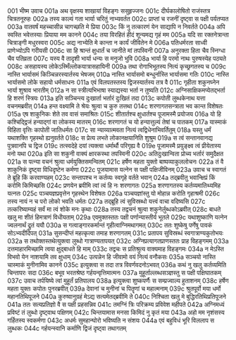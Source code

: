 001  भीष्म उवाच
001a अथ वृक्षस्य शाखायां विहङ्गः ससुहृज्जनः
001c दीर्घकालोषितो राजंस्तत्र चित्रतनूरुहः
002a तस्य काल्यं गता भार्या चरितुं नाभ्यवर्तत
002c प्राप्तां च रजनीं दृष्ट्वा स पक्षी पर्यतप्यत
003a वातवर्षं महच्चासीन्न चागच्छति मे प्रिया
003c किं नु तत्कारणं येन साद्यापि न निवर्तते
004a अपि स्वस्ति भवेत्तस्याः प्रियाया मम कानने
004c तया विरहितं हीदं शून्यमद्य गृहं मम
005a यदि सा रक्तनेत्रान्ता चित्राङ्गी मधुरस्वरा
005c अद्य नाभ्येति मे कान्ता न कार्यं जीवितेन मे
006a पतिधर्मरता साध्वी प्राणेभ्योऽपि गरीयसी
006c सा हि श्रान्तं क्षुधार्तं च जानीते मां तपस्विनी
007a अनुरक्ता हिता चैव स्निग्धा चैव पतिव्रता
007c यस्य वै तादृशी भार्या धन्यः स मनुजो भुवि
008a भार्या हि परमो नाथः पुरुषस्येह पठ्यते
008c असहायस्य लोकेऽस्मिँल्लोकयात्रासहायिनी
009a तथा रोगाभिभूतस्य नित्यं कृच्छ्रगतस्य च
009c नास्ति भार्यासमं किञ्चिन्नरस्यार्तस्य भेषजम्
010a नास्ति भार्यासमो बन्धुर्नास्ति भार्यासमा गतिः
010c नास्ति भार्यासमो लोके सहायो धर्मसाधनः
011a एवं विलपतस्तस्य द्विजस्यार्तस्य तत्र वै
011c गृहीता शकुनघ्नेन भार्या शुश्राव भारतीम्
012a न सा स्त्रीत्यभिभाषा स्याद्यस्या भर्ता न तुष्यति
012c अग्निसाक्षिकमप्येतद्भर्ता हि शरणं स्त्रियः
013a इति सञ्चिन्त्य दुःखार्ता भर्तारं दुःखितं तदा
013c कपोती लुब्धकेनाथ यत्ता वचनमब्रवीत्
014a हन्त वक्ष्यामि ते श्रेयः श्रुत्वा च कुरु तत्तथा
014c शरणागतसन्त्राता भव कान्त विशेषतः
015a एष शाकुनिकः शेते तव वासं समाश्रितः
015c शीतार्तश्च क्षुधार्तश्च पूजामस्मै प्रयोजय
016a यो हि कश्चिद्द्विजं हन्याद्गां वा लोकस्य मातरम्
016c शरणागतं च यो हन्यात्तुल्यं तेषां च पातकम्
017a यास्माकं विहिता वृत्तिः कापोती जातिधर्मतः
017c सा न्याय्यात्मवता नित्यं त्वद्विधेनाभिवर्तितुम्
018a यस्तु धर्मं यथाशक्ति गृहस्थो ह्यनुवर्तते
018c स प्रेत्य लभते लोकानक्षयानिति शुश्रुम
019a स त्वं सन्तानवानद्य पुत्रवानपि च द्विज
019c तत्स्वदेहे दयां त्यक्त्वा धर्मार्थौ परिगृह्य वै
019e पूजामस्मै प्रयुङ्क्ष्व त्वं प्रीयेतास्य मनो यथा
020a इति सा शकुनी वाक्यं क्षारकस्था तपस्विनी
020c अतिदुःखान्विता प्रोच्य भर्तारं समुदैक्षत
021a स पत्न्या वचनं श्रुत्वा धर्मयुक्तिसमन्वितम्
021c हर्षेण महता युक्तो बाष्पव्याकुललोचनः
022a तं वै शाकुनिकं दृष्ट्वा विधिदृष्टेन कर्मणा
022c पूजयामास यत्नेन स पक्षी पक्षिजीविनम्
023a उवाच च स्वागतं ते ब्रूहि किं करवाण्यहम्
023c सन्तापश्च न कर्तव्यः स्वगृहे वर्तते भवान्
024a तद्ब्रवीतु भवान्क्षिप्रं किं करोमि किमिच्छसि
024c प्रणयेन ब्रवीमि त्वां त्वं हि नः शरणागतः
025a शरणागतस्य कर्तव्यमातिथ्यमिह यत्नतः
025c पञ्चयज्ञप्रवृत्तेन गृहस्थेन विशेषतः
026a पञ्चयज्ञांस्तु यो मोहान्न करोति गृहाश्रमी
026c तस्य नायं न च परो लोको भवति धर्मतः
027a तद्ब्रूहि त्वं सुविस्रब्धो यत्त्वं वाचा वदिष्यसि
027c तत्करिष्याम्यहं सर्वं मा त्वं शोके मनः कृथाः
028a तस्य तद्वचनं श्रुत्वा शकुनेर्लुब्धकोऽब्रवीत्
028c बाधते खलु मा शीतं हिमत्राणं विधीयताम्
029a एवमुक्तस्ततः पक्षी पर्णान्यास्तीर्य भूतले
029c यथाशुष्काणि यत्नेन ज्वलनार्थं द्रुतं ययौ
030a स गत्वाङ्गारकर्मान्तं गृहीत्वाग्निमथागमत्
030c ततः शुष्केषु पर्णेषु पावकं सोऽभ्यदीदिपत्
031a सुसन्दीप्तं महत्कृत्वा तमाह शरणागतम्
031c प्रतापय सुविस्रब्धं स्वगात्राण्यकुतोभयः
032a स तथोक्तस्तथेत्युक्त्वा लुब्धो गात्राण्यतापयत्
032c अग्निप्रत्यागतप्राणस्ततः प्राह विहङ्गमम्
033a दत्तमाहारमिच्छामि त्वया क्षुद्बाधते हि माम्
033c तद्वचः स प्रतिश्रुत्य वाक्यमाह विहङ्गमः
034a न मेऽस्ति विभवो येन नाशयामि तव क्षुधाम्
034c उत्पन्नेन हि जीवामो वयं नित्यं वनौकसः
035a सञ्चयो नास्ति चास्माकं मुनीनामिव कानने
035c इत्युक्त्वा स तदा तत्र विवर्णवदनोऽभवत्
036a कथं नु खलु कर्तव्यमिति चिन्तापरः सदा
036c बभूव भरतश्रेष्ठ गर्हयन्वृत्तिमात्मनः
037a मुहूर्ताल्लब्धसञ्ज्ञस्तु स पक्षी पक्षिघातकम्
037c उवाच तर्पयिष्ये त्वां मुहूर्तं प्रतिपालय
038a इत्युक्त्वा शुष्कपर्णैः स सम्प्रज्वाल्य हुताशनम्
038c हर्षेण महता युक्तः कपोतः पुनरब्रवीत्
039a देवानां च मुनीनां च पितॄणां च महात्मनाम्
039c श्रुतपूर्वो मया धर्मो महानतिथिपूजने
040a कुरुष्वानुग्रहं मेऽद्य सत्यमेतद्ब्रवीमि ते
040c निश्चिता खलु मे बुद्धिरतिथिप्रतिपूजने
041a ततः सत्यप्रतिज्ञो वै स पक्षी प्रहसन्निव
041c तमग्निं त्रिः परिक्रम्य प्रविवेश महीपते
042a अग्निमध्यं प्रविष्टं तं लुब्धो दृष्ट्वाथ पक्षिणम्
042c चिन्तयामास मनसा किमिदं नु कृतं मया
043a अहो मम नृशंसस्य गर्हितस्य स्वकर्मणा
043c अधर्मः सुमहान्घोरो भविष्यति न संशयः
044a एवं बहुविधं भूरि विललाप स लुब्धकः
044c गर्हयन्स्वानि कर्माणि द्विजं दृष्ट्वा तथागतम्

